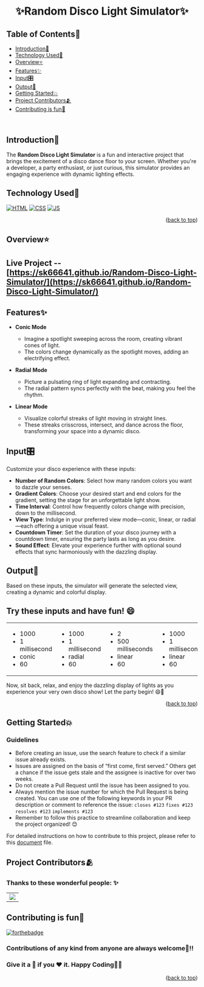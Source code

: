 # <p align="center">✨Random Disco Light Simulator✨</p>


<!-------------------------------------------------------------------------------------------------------------------------------------->

<div id="top"></div>

## Table of Contents🧾

- [Introduction📌](#introduction)
- [Technology Used🚀](#technology-used)
- [Overview⭐](#overview)
- [Features✨](#features)
- [Input🎛](#input)
- [Output🎉](#output)
- [Getting Started💥](#getting-started)
- [Project Contributors🫂](#project-contributors)
- [Contributing is fun🧡](#contributing-is-fun)
<br>

<!-- --------------------------------------------------------------------------------------------------------------------------------------------------------- -->

## Introduction📌

The **Random Disco Light Simulator** is a fun and interactive project that brings the excitement of a disco dance floor to your screen. Whether you're a developer, a party enthusiast, or just curious, this simulator provides an engaging experience with dynamic lighting effects.

<!-- --------------------------------------------------------------------------------------------------------------------------------------------------------- -->

## Technology Used🚀

<p>
  <a href="https://www.w3schools.com/html/"> <img src="https://img.icons8.com/color/70/000000/html-5--v1.png" alt="HTML" /></a>
  <a href="https://www.w3schools.com/css/"> <img src="https://img.icons8.com/color/70/000000/css3.png" alt="CSS" /></a>
  <a href="https://www.w3schools.com/js/"><img src="https://img.icons8.com/color/70/000000/javascript--v1.png" alt="JS" /></a>
</p>
<p align="right">(<a href="#top">back to top</a>)</p>

<!-- --------------------------------------------------------------------------------------------------------------------------------------------------------- -->

## Overview⭐

## Live Project -- [https://sk66641.github.io/Random-Disco-Light-Simulator/](https://sk66641.github.io/Random-Disco-Light-Simulator/)

<!-- --------------------------------------------------------------------------------------------------------------------------------------------------------- -->

## Features✨

- **Conic Mode**
   - Imagine a spotlight sweeping across the room, creating vibrant cones of light.
   - The colors change dynamically as the spotlight moves, adding an electrifying effect.

- **Radial Mode**
   - Picture a pulsating ring of light expanding and contracting.
   - The radial pattern syncs perfectly with the beat, making you feel the rhythm.

- **Linear Mode**
   - Visualize colorful streaks of light moving in straight lines.
   - These streaks crisscross, intersect, and dance across the floor, transforming your space into a dynamic disco.

<!-- --------------------------------------------------------------------------------------------------------------------------------------------------------- -->

## Input🎛

Customize your disco experience with these inputs:

- **Number of Random Colors**: Select how many random colors you want to dazzle your senses.
- **Gradient Colors**: Choose your desired start and end colors for the gradient, setting the stage for an unforgettable light show.
- **Time Interval**: Control how frequently colors change with precision, down to the millisecond.
- **View Type**: Indulge in your preferred view mode—conic, linear, or radial—each offering a unique visual feast.
- **Countdown Timer**: Set the duration of your disco journey with a countdown timer, ensuring the party lasts as long as you desire.
- **Sound Effect**: Elevate your experience further with optional sound effects that sync harmoniously with the dazzling display.

<!-- --------------------------------------------------------------------------------------------------------------------------------------------------------- -->

## Output🎉

Based on these inputs, the simulator will generate the selected view, creating a dynamic and colorful display.

## Try these inputs and have fun! 😄

<table>
        <tr>
        <td>
            <ul>
                <li>1000</li>
                <li>1 millisecond</li>
                <li>conic</li>
                <li>60</li>
            </ul>
        </td>
        <td>
            <ul>
                <li>1000</li>
                <li>1 millisecond</li>
                <li>radial</li>
                <li>60</li>
            </ul>
        </td>
        <td>
            <ul>
                <li>2</li>
                <li>500 milliseconds</li>
                <li>linear</li>
                <li>60</li>
            </ul>
        </td>
        <td>
            <ul>
                <li>1000</li>
                <li>1 millisecond</li>
                <li>linear</li>
                <li>60</li>
            </ul>
        </td>
        </tr>

</table>

Now, sit back, relax, and enjoy the dazzling display of lights as you experience your very own disco show! Let the party begin! 😄🌟

  <p align="right">(<a href="#top">back to top</a>)</p>
  
<!-- --------------------------------------------------------------------------------------------------------------------------------------------------------- -->

## Getting Started💥

### Guidelines

- Before creating an issue, use the search feature to check if a similar issue already exists.
- Issues are assigned on the basis of “first come, first served.” Others get a chance if the issue gets stale and the assignee is inactive for over two weeks.
- Do not create a Pull Request until the issue has been assigned to you.
- Always mention the issue number for which the Pull Request is being created. You can use one of the following keywords in your PR description or comment to reference the issue:
`closes #123` `fixes #123` `resolves #123` `implements #123`
- Remember to follow this practice to streamline collaboration and keep the project organized! 😊

For detailed instructions on how to contribute to this project, please refer to this [document](https://github.com/sk66641/Random-Disco-Light-Simulator/blob/main/Learn.md) file.

<!-- --------------------------------------------------------------------------------------------------------------------------------------------------------- -->

<!-- --------------------------------------------------------------------------------------------------------------------------------------------------------- -->

## Project Contributors🫂

### Thanks to these wonderful people: ✨

<table>
	<tr>
		<td>
			<a href="https://github.com/sk66641/Random-Disco-Light-Simulator/graphs/contributors">
			  <img src="https://contrib.rocks/image?repo=sk66641/Random-Disco-Light-Simulator" />
</a>
		</td>
	</tr>
</table>

<!-- --------------------------------------------------------------------------------------------------------------------------------------------------------- -->

## Contributing is fun🧡

[![forthebadge](https://forthebadge.com/images/badges/built-with-love.svg)](https://forthebadge.com)
<h3>Contributions of any kind from anyone are always welcome🌟!!</h3>
<h3>Give it a 🌟 if you ❤ it. Happy Coding👨‍💻</h3>
<p align="right">(<a href="#top">back to top</a>)</p>
